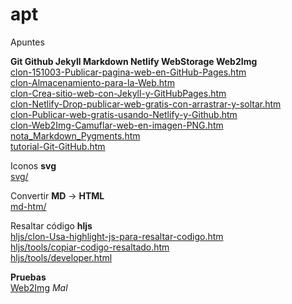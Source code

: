 # apt

Apuntes

**Git Github Jekyll Markdown Netlify WebStorage Web2Img**  
[clon-151003-Publicar-pagina-web-en-GitHub-Pages.htm](https://fjfe.github.io/apt/clon-151003-Publicar-pagina-web-en-GitHub-Pages.htm)  
[clon-Almacenamiento-para-la-Web.htm](https://fjfe.github.io/apt/clon-Almacenamiento-para-la-Web.htm)  
[clon-Crea-sitio-web-con-Jekyll-y-GitHubPages.htm](https://fjfe.github.io/apt/clon-Crea-sitio-web-con-Jekyll-y-GitHubPages.htm)  
[clon-Netlify-Drop-publicar-web-gratis-con-arrastrar-y-soltar.htm](https://fjfe.github.io/apt/clon-Netlify-Drop-publicar-web-gratis-con-arrastrar-y-soltar.htm)  
[clon-Publicar-web-gratis-usando-Netlify-y-Github.htm](https://fjfe.github.io/apt/clon-Publicar-web-gratis-usando-Netlify-y-Github.htm)  
[clon-Web2Img-Camuflar-web-en-imagen-PNG.htm](https://fjfe.github.io/apt/clon-Web2Img-Camuflar-web-en-imagen-PNG.htm)  
[nota_Markdown_Pygments.htm](https://fjfe.github.io/apt/nota_Markdown_Pygments.htm)  
[tutorial-Git-GitHub.htm](https://fjfe.github.io/apt/tutorial-Git-GitHub.htm)

Iconos **svg**  
[svg/](https://fjfe.github.io/apt/svg/)

Convertir **MD** → **HTML**  
[md-htm/](https://fjfe.github.io/apt/md-htm/)

Resaltar código **hljs**  
[hljs/clon-Usa-highlight-js-para-resaltar-codigo.htm](https://fjfe.github.io/apt/hljs/clon-Usa-highlight-js-para-resaltar-codigo.htm)  
[hljs/tools/copiar-codigo-resaltado.htm](https://fjfe.github.io/apt/hljs/tools/copiar-codigo-resaltado.htm)  
[hljs/tools/developer.html](https://fjfe.github.io/apt/hljs/tools/developer.html)

**Pruebas**  
[Web2Img](https://fjfe.github.io/apt/pru-Web2Img/) _Mal_
